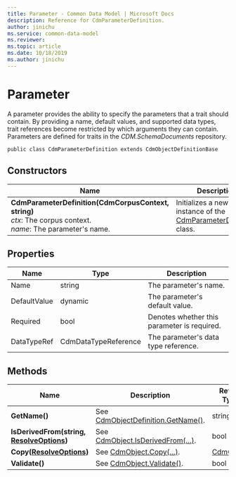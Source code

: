 ```yaml
---
title: Parameter - Common Data Model | Microsoft Docs
description: Reference for CdmParameterDefinition.
author: jinichu
ms.service: common-data-model
ms.reviewer: 
ms.topic: article
ms.date: 10/18/2019
ms.author: jinichu
---
```


# Parameter

A parameter provides the ability to specify the parameters that a trait should contain. By providing a name, default values, and supported data types, trait references become restricted by which arguments they can contain. Parameters are defined for traits in the *CDM.SchemaDocuments* repository.

```
public class CdmParameterDefinition extends CdmObjectDefinitionBase
```

## Constructors
|Name|Description|
|---|---|
|**CdmParameterDefinition(CdmCorpusContext, string)**<br/>*ctx*: The corpus context.<br/>*name*: The parameter's name.|Initializes a new instance of the [CdmParameterDefinition](parameter.md) class.|

## Properties
|Name|Type|Description|
|---|---|---|
|Name|string|The parameter's name.|
|DefaultValue|dynamic|The parameter's default value.|
|Required|bool|Denotes whether this parameter is required.|
|DataTypeRef|CdmDataTypeReference|The parameter's data type reference.|

## Methods
|Name|Description|Return Type|
|---|---|---|
|**GetName()**|See [CdmObjectDefinition.GetName()](cdmobjectdefinition.md#methods).|string|
|**IsDerivedFrom(string, [ResolveOptions](../utilities/resolveoptions.md))**|See [CdmObject.IsDerivedFrom(...)](cdmobject.md#methods).|bool|
|**Copy([ResolveOptions](../utilities/resolveoptions.md))**|See [CdmObject.Copy(...)](cdmobject.md#methods).|[CdmObject](cdmobject.md)|
|**Validate()**|See [CdmObject.Validate()](cdmobject.md#methods).|bool|

